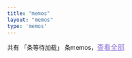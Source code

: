 ```yaml
---
title: "memos"
layout: "memos"
type: 'memos'
--- 
```

<meta name="referrer" content="no-referrer">
<script type="text/javascript" src="/memos/assets/js/marked.min.js"></script>

<!-- 增加卡片滑动时的放大效果 -->
<style>
.timeline img {
    display: block;
    max-height: 40vh;
    max-width: 100%;
    margin: 10px 0;
    border-radius: 16px;
    border: 1px solid var(--color-img-border);
}
.memo-container img {
    padding-top: 1rem;
    max-height: 40vh !important;
}
.memo-container{
    transition: .4s !important;
}
.memo-container:hover{
    transform: translateY(-4px) !important;
    box-shadow: 0 4px 12px #0c1f500a !important;
    transition: .4s !important;
}
</style>

<!-- 设置memos部分的所有链接在新标签页打开 -->
<script type="text/javascript">
    window.onload = function() {
  var links = document.querySelectorAll("#bber a");
  for (var i = 0; i < links.length; i++) {
    links[i].target = "_blank";
  }
};
</script>

<!-- memos内容区域 -->
<section id="main" class="container">
    <div class="memo-nums">
        <p class="note note-info memo-nums-text">
            共有
            <span id="memonums">「条等待加载」</span>
            条memos，<a href="https://memo.wananaiko.com/u/1" target="_blank" style="color:#876fd6;font-size:1rem;">查看全部</a>
        </p>
    </div>
    <div id="bber"></div>
    <script type="text/javascript">
        var bbMemos = {
            memos: "https://memo.wananaiko.com/",
            limit: "15",
            creatorId: "1",
            domId: "#bber"
        }
    </script>
</section>

<script type="text/javascript">
    window.ViewImage && ViewImage.init('.content img');
</script>

<script type="text/javascript" src="/memos/assets/js/view-image.min.js"></script>
<script type="text/javascript" src="/memos/assets/js/bibi.js"></script>
<script type="text/javascript" src="/memos/assets/js/highlight.min.js"></script>
<script type="text/javascript" src="https://fastly.jsdelivr.net/gh/Tokinx/Lately/lately.min.js"></script>